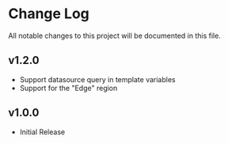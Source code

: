 # Change Log

All notable changes to this project will be documented in this file.


## v1.2.0
- Support datasource query in template variables
- Support for the "Edge" region
## v1.0.0

- Initial Release
